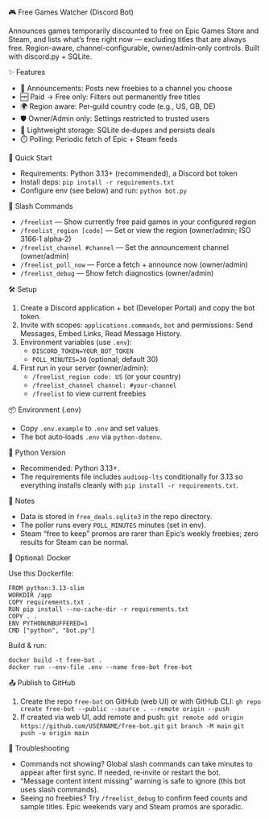 🎮 Free Games Watcher (Discord Bot)

Announces games temporarily discounted to free on Epic Games Store and Steam, and lists what’s free right now — excluding titles that are always free. Region-aware, channel-configurable, owner/admin‑only controls. Built with discord.py + SQLite.

✨ Features

- 🔔 Announcements: Posts new freebies to a channel you choose
- 🆓 Paid → Free only: Filters out permanently free titles
- 🌍 Region aware: Per‑guild country code (e.g., US, GB, DE)
- 🛡️ Owner/Admin only: Settings restricted to trusted users
- 💾 Lightweight storage: SQLite de‑dupes and persists deals
- ⏱️ Polling: Periodic fetch of Epic + Steam feeds

🚀 Quick Start

- Requirements: Python 3.13+ (recommended), a Discord bot token
- Install deps: `pip install -r requirements.txt`
- Configure env (see below) and run: `python bot.py`

🧩 Slash Commands

- `/freelist` — Show currently free paid games in your configured region
- `/freelist_region [code]` — Set or view the region (owner/admin; ISO 3166‑1 alpha‑2)
- `/freelist_channel #channel` — Set the announcement channel (owner/admin)
- `/freelist_poll_now` — Force a fetch + announce now (owner/admin)
- `/freelist_debug` — Show fetch diagnostics (owner/admin)

🛠️ Setup

1) Create a Discord application + bot (Developer Portal) and copy the bot token.
2) Invite with scopes: `applications.commands`, `bot` and permissions: Send Messages, Embed Links, Read Message History.
3) Environment variables (use `.env`):
   - `DISCORD_TOKEN=YOUR_BOT_TOKEN`
   - `POLL_MINUTES=30` (optional; default 30)
4) First run in your server (owner/admin):
   - `/freelist_region code: US` (or your country)
   - `/freelist_channel channel: #your-channel`
   - `/freelist` to view current freebies

📦 Environment (.env)

- Copy `.env.example` to `.env` and set values.
- The bot auto‑loads `.env` via `python-dotenv`.

🐍 Python Version

- Recommended: Python 3.13+.
- The requirements file includes `audioop-lts` conditionally for 3.13 so everything installs cleanly with `pip install -r requirements.txt`.

📡 Notes

- Data is stored in `free_deals.sqlite3` in the repo directory.
- The poller runs every `POLL_MINUTES` minutes (set in env).
- Steam “free to keep” promos are rarer than Epic’s weekly freebies; zero results for Steam can be normal.

🐳 Optional: Docker

Use this Dockerfile:

```
FROM python:3.13-slim
WORKDIR /app
COPY requirements.txt .
RUN pip install --no-cache-dir -r requirements.txt
COPY . .
ENV PYTHONUNBUFFERED=1
CMD ["python", "bot.py"]
```

Build & run:

```
docker build -t free-bot .
docker run --env-file .env --name free-bot free-bot
```

📤 Publish to GitHub

1) Create the repo `free-bot` on GitHub (web UI) or with GitHub CLI:
   `gh repo create free-bot --public --source . --remote origin --push`
2) If created via web UI, add remote and push:
   `git remote add origin https://github.com/USERNAME/free-bot.git`
   `git branch -M main`
   `git push -u origin main`

🙋 Troubleshooting

- Commands not showing? Global slash commands can take minutes to appear after first sync. If needed, re‑invite or restart the bot.
- “Message content intent missing” warning is safe to ignore (this bot uses slash commands).
- Seeing no freebies? Try `/freelist_debug` to confirm feed counts and sample titles. Epic weekends vary and Steam promos are sporadic.
